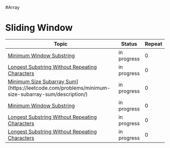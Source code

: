 
#Array

# Sliding Window
| Topic | Status | Repeat |
| --- | --- | --- |
| [Minimum Window Substring]([https://www.techinterviewhandbook.org/algorithms/sorting-searching/](https://leetcode.com/problems/minimum-window-substring/description/)) | in progress | 0 |
| [ Longest Substring Without Repeating Characters]([https://www.techinterviewhandbook.org/algorithms/sorting-searching/](https://leetcode.com/problems/longest-substring-without-repeating-characters/description/)) | in progress | 0 |
| [ Minimum Size Subarray Sum]([[https://www.techinterviewhandbook.org/algorithms/sorting-searching/](https://leetcode.com/problems/longest-substring-without-repeating-characters/description/))](https://leetcode.com/problems/minimum-size-subarray-sum/description/) | in progress | 0 |
| [Minimum Window Substring]([https://www.techinterviewhandbook.org/algorithms/sorting-searching/](https://leetcode.com/problems/longest-substring-without-repeating-characters/description/)](https://leetcode.com/problems/minimum-window-substring/description/)) | in progress | 0 |
| [ Longest Substring Without Repeating Characters]([https://www.techinterviewhandbook.org/algorithms/sorting-searching/](https://leetcode.com/problems/longest-substring-without-repeating-characters/description/)) | in progress | 0 |
| [ Longest Substring Without Repeating Characters]([https://www.techinterviewhandbook.org/algorithms/sorting-searching/](https://leetcode.com/problems/longest-substring-without-repeating-characters/description/)) | in progress | 0 |

